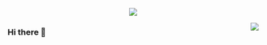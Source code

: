 <p align="center">
    <img align="center" src="https://github-profile-trophy.vercel.app/?username=wuxingzhong&title=Star,Follower,Issue" style="max-width:100%;">
</p>

<img align="right" src="https://github-readme-stats.vercel.app/api?username=wuxingzhong&show_icons=true&icon_color=805AD5&text_color=718096&bg_color=ffffff&hide_title=true" />

### Hi there 👋

<!--
**wuxingzhong/wuxingzhong** is a ✨ _special_ ✨ repository because its `README.md` (this file) appears on your GitHub profile.

Here are some ideas to get you started:

- 🔭 I’m currently working on ...
- 🌱 I’m currently learning ...
- 👯 I’m looking to collaborate on ...
- 🤔 I’m looking for help with ...
- 💬 Ask me about ...
- 📫 How to reach me: ...
- 😄 Pronouns: ...
- ⚡ Fun fact: ...
-->
